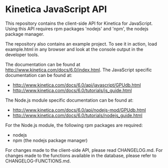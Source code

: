 Kinetica JavaScript API
========================


This repository contains the client-side API for Kinetica for JavaScript.  Using
this API requires rpm packages 'nodejs' and 'npm', the nodejs package manager.

The repository also contains an example project.  To see it in action, load
example.html in any browser and look at the console output in the developer
tools.



The documentation can be found at http://www.kinetica.com/docs/6.0/index.html.  The
JavaScript specific documentation can be found at:

* http://www.kinetica.com/docs/6.0/api/javascript/GPUdb.html
* http://www.kinetica.com/docs/6.0/tutorials/js_guide.html

The Node.js module specific documentation can be found at:

* http://www.kinetica.com/docs/6.0/api/nodejs-mod/GPUdb.html
* http://www.kinetica.com/docs/6.0/tutorials/nodejs_guide.html


For the Node.js module, the following rpm packages are required:

* nodejs
* npm (the nodejs package manager)


For changes made to the client-side API, please read CHANGELOG.md.  For
changes made to the functions available in the database, please refer to
CHANGELOG-FUNCTIONS.md.


